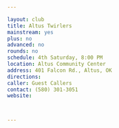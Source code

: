 ```yaml
---

layout: club
title: Altus Twirlers
mainstream: yes
plus: no
advanced: no
rounds: no
schedule: 4th Saturday, 8:00 PM
location: Altus Community Center
address: 401 Falcon Rd., Altus, OK
directions: 
caller: Guest Callers
contact: (580) 301-3051
website: 



---
```


